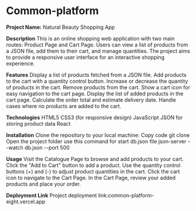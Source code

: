 # Common-platform
**Project Name:** 
Natural Beauty Shopping App

**Description**
This is an online shopping web application with two main routes: Product Page and Cart Page. Users can view a list of products from a JSON file, add them to their cart, and manage quantities. The project aims to provide a responsive user interface for an interactive shopping experience.

**Features**
Display a list of products fetched from a JSON file.
Add products to the cart with a quantity control button.
Increase or decrease the quantity of products in the cart.
Remove products from the cart.
Show a cart icon for easy navigation to the cart page.
Display the list of added products in the cart page.
Calculate the order total and estimate delivery date.
Handle cases where no products are added to the cart.

**Technologies** 
HTML5
CSS3 (for responsive design)
JavaScript
JSON for storing product data
React

**Installation**
Clone the repository to your local machine:
Copy code
git clone <repository-url>
Open the project folder
use this command for start db.json file json-server --watch db.json --port 500



**Usage**
Visit the Catalogue Page to browse and add products to your cart.
Click the "Add to Cart" button to add a product.
Use the quantity control buttons (+) and (-) to adjust product quantities in the cart.
Click the cart icon to navigate to the Cart Page.
In the Cart Page, review your added products and place your order.


**Deployment Link**
Project deployment link:common-platform-eight.vercel.app




